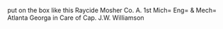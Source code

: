 put on the box like this Raycide Mosher Co. A. 1st Mich= Eng= & Mech= Atlanta Georga in Care of Cap. J.W. Williamson